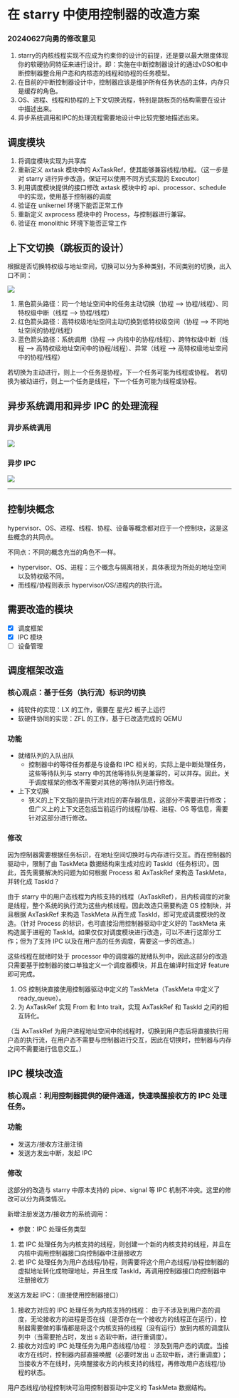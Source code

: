 # 在 starry 中使用控制器的改造方案


### 20240627向勇的修改意见

1. starry的内核线程实现不应成为约束你的设计的前提，还是要以最大限度体现你的软硬协同特征来进行设计。即：实施在中断控制器设计的通过vDSO和中断控制器整合用户态和内核态的线程和协程的任务模型。
2. 在目前的中断控制器设计中，控制器应该是维护所有任务状态的主体，内存只是缓存的角色。
3. OS、进程、线程和协程的上下文切换流程，特别是跳板页的结构需要在设计中描述出来。
4. 异步系统调用和IPC的处理流程需要地设计中比较完整地描述出来。

## 调度模块

1. 将调度模块实现为共享库
2. 重新定义 axtask 模块中的 AxTaskRef，使其能够兼容线程/协程。（这一步是对 starry 进行异步改造，保证可以使用不同方式实现的 Executor）
3. 利用调度模块提供的接口修改 axtask 模块中的 api、processor、schedule 中的实现，使用基于控制器的调度
4. 验证在 unikernel 环境下能否正常工作
5. 重新定义 axprocess 模块中的 Process，与控制器进行兼容。
6. 验证在 monolithic 环境下能否正常工作

## 上下文切换（跳板页的设计）

根据是否切换特权级与地址空间，切换可以分为多种类别，不同类别的切换，出入口不同：

![](./assets/trampoline.svg)

1. 黑色箭头路径：同一个地址空间中的任务主动切换（协程 --> 协程/线程）、同特权级中断（线程 --> 协程/线程）
2. 红色箭头路径：高特权级地址空间主动切换到低特权级空间（协程 --> 不同地址空间的协程/线程）
3. 蓝色箭头路径：系统调用（协程 --> 内核中的协程/线程）、跨特权级中断（线程 --> 高特权级地址空间中的协程/线程）、异常（线程 --> 高特权级地址空间中的协程/线程）

若切换为主动进行，则上一个任务是协程，下一个任务可能为线程或协程。
若切换为被动进行，则上一个任务是线程，下一个任务可能为线程或协程。

## 异步系统调用和异步 IPC 的处理流程

### 异步系统调用

![](./assets/syscall.svg)

### 异步 IPC

![](./assets/ipc.svg)

------------------------------------------------

## 控制块概念

hypervisor、OS、进程、线程、协程、设备等概念都对应于一个控制块，这是这些概念的共同点。

不同点：不同的概念充当的角色不一样。

- hypervisor、OS、进程：三个概念与隔离相关，具体表现为所处的地址空间以及特权级不同。
- 而线程/协程则表示 hypervisor/OS/进程内的执行流。

## 需要改造的模块

- [x] 调度框架
- [x] IPC 模块
- [ ] 设备管理

## 调度框架改造

### 核心观点：基于任务（执行流）标识的切换

- 纯软件的实现：LX 的工作，需要在 星光2 板子上运行
- 软硬件协同的实现：ZFL 的工作，基于已改造完成的 QEMU

### 功能

- 就绪队列的入队出队
  - 控制器中的等待任务都是与设备和 IPC 相关的，实际上是中断处理任务，这些等待队列与 starry 中的其他等待队列是兼容的，可以并存。因此，关于调度框架的修改不需要对其他的等待队列进行修改。
- 上下文切换
  - 狭义的上下文指的是执行流对应的寄存器信息，这部分不需要进行修改；但广义上的上下文还包括当前运行的线程/协程、进程、OS 等信息，需要针对这部分进行修改。

### 修改

因为控制器需要根据任务标识，在地址空间切换时与内存进行交互。而在控制器的驱动中，限制了由 TaskMeta 数据结构来生成对应的 TaskId（任务标识）。因此，首先需要解决的问题为如何根据 Process 和 AxTaskRef 来构造 TaskMeta，并转化成 TaskId？

由于 starry 中的用户态线程为内核支持的线程（AxTaskRef），且内核调度的对象是线程，整个系统的执行流为这些内核线程。因此改造只需要构造 OS 控制块，并且根据 AxTaskRef 来构造 TaskMeta 从而生成 TaskId，即可完成调度模块的改造。（针对 Process 的标识，也可直接沿用控制器驱动中定义好的 TaskMeta 来构造属于进程的 TaskId。如果仅仅对调度模块进行改造，可以不进行这部分工作；但为了支持 IPC 以及在用户态的任务调度，需要这一步的改造。）

这些线程在就绪时处于 processor 中的调度器的就绪队列中，因此这部分的改造只需要基于控制器的接口单独定义一个调度器模块，并且在编译时指定好 feature 即可完成。

1. OS 控制块直接使用控制器驱动中定义的 TaskMeta（TaskMeta 中定义了 ready_queue）。
2. 为 AxTaskRef 实现 From 和 Into trait，实现 AxTaskRef 和 TaskId 之间的相互转化。

（当 AxTaskRef 为用户进程地址空间中的线程时，切换到用户态后将直接执行用户态的执行流，在用户态不需要与控制器进行交互，因此在切换时，控制器与内存之间不需要进行信息交互。）

## IPC 模块改造

### 核心观点：利用控制器提供的硬件通道，快速唤醒接收方的 IPC 处理任务。

### 功能

- 发送方/接收方注册注销
- 发送方发出中断，发起 IPC

### 修改

这部分的改造与 starry 中原本支持的 pipe、signal 等 IPC 机制不冲突。这里的修改可以分为两类情况。

新增注册发送方/接收方的系统调用：

- 参数：IPC 处理任务类型

1. 若 IPC 处理任务为内核支持的线程，则创建一个新的内核支持的线程，并且在内核中调用控制器接口向控制器中注册接收方
2. 若 IPC 处理任务为用户态线程/协程，则需要将这个用户态线程/协程控制器的虚拟地址转化成物理地址，并且生成 TaskId，再调用控制器接口向控制器中注册接收方

发送方发起 IPC：（直接使用控制器接口）

1. 接收方对应的 IPC 处理任务为内核支持的线程：
   由于不涉及到用户态的调度，无论接收方的进程是否在线（是否存在一个接收方的线程正在运行），控制器需要做的事情都是将这个内核支持的线程（没有运行）放到内核的调度队列中（当需要抢占时，发出 s 态软中断，进行重调度）。
2. 接收方对应的 IPC 处理任务为用户态线程/协程：
   涉及到用户态的调度。当接收方在线时，控制器内部直接唤醒（必要时发出 u 态软中断，进行重调度）；当接收方不在线时，先唤醒接收方的内核支持的线程，再修改用户态线程/协程的状态。

用户态线程/协程控制块可沿用控制器驱动中定义的 TaskMeta 数据结构。